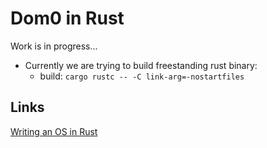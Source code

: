# Dom0 in Rust

Work is in progress...

- Currently we are trying to build freestanding rust binary:
    - build: `cargo rustc -- -C link-arg=-nostartfiles`

## Links

[Writing an OS in Rust](https://os.phil-opp.com)
